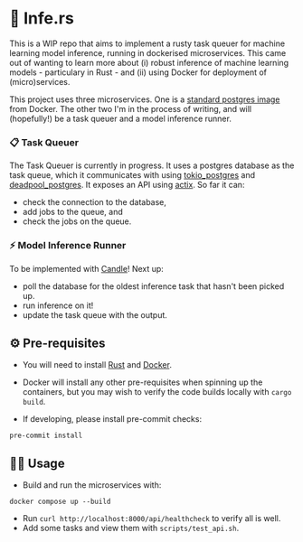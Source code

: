 # 🦀 Infe.rs

This is a WIP repo that aims to implement a rusty task queuer for machine learning model inference, running in dockerised microservices. This came out of wanting to learn more about (i) robust inference of machine learning models - particulary in Rust - and (ii) using Docker for deployment of (micro)services.

This project uses three microservices. One is a [standard postgres image](https://hub.docker.com/_/postgres) from Docker. The other two I'm in the process of writing, and will (hopefully!) be a task queuer and a model inference runner.

### 📋 Task Queuer

The Task Queuer is currently in progress. It uses a postgres database as the task queue, which it communicates with using [tokio_postgres](https://crates.io/crates/tokio-postgres) and [deadpool_postgres](https://crates.io/crates/deadpool-postgres). It exposes an API using [actix](https://actix.rs/). So far it can:
- check the connection to the database,
- add jobs to the queue, and
- check the jobs on the queue.

### ⚡️ Model Inference Runner

To be implemented with [Candle](https://github.com/huggingface/candle)! Next up:
- poll the database for the oldest inference task that hasn't been picked up.
- run inference on it!
- update the task queue with the output.

## ⚙️ Pre-requisites

- You will need to install [Rust](https://www.rust-lang.org/learn/get-started) and [Docker](https://docs.docker.com/engine/install/).
- Docker will install any other pre-requisites when spinning up the containers, but you may wish to verify the code builds locally with `cargo build`.

- If developing, please install pre-commit checks:
```
pre-commit install
```

## 🧑‍💻 Usage

- Build and run the microservices with:
```
docker compose up --build
```
- Run `curl http://localhost:8000/api/healthcheck` to verify all is well.
- Add some tasks and view them with `scripts/test_api.sh`.
